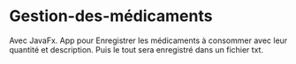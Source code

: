 # Gestion-des-médicaments
Avec JavaFx.      App pour Enregistrer les médicaments à consommer avec leur quantité et description. Puis le tout sera enregistré dans un fichier txt. 
